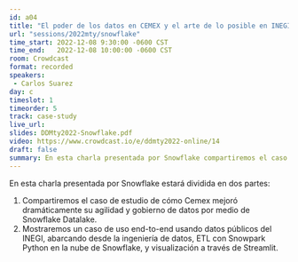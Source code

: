 ```yaml
---
id: a04
title: "El poder de los datos en CEMEX y el arte de lo posible en INEGI"
url: "sessions/2022mty/snowflake"
time_start: 2022-12-08 9:30:00 -0600 CST
time_end:   2022-12-08 10:00:00 -0600 CST
room: Crowdcast
format: recorded
speakers:
 - Carlos Suarez
day: c
timeslot: 1
timeorder: 5
track: case-study
live_url: 
slides: DDMty2022-Snowflake.pdf
video: https://www.crowdcast.io/e/ddmty2022-online/14
draft: false
summary: En esta charla presentada por Snowflake compartiremos el caso de estudio de cómo Cemex mejoró dramáticamente su agilidad y gobierno de datos por medio de Snowflake Datalake y posteriormente mostraremos un caso de uso end-to-end usando datos públicos del INEGI con ETL con Snowpark Python y visualización a través de Streamlit.
---
```


En esta charla presentada por Snowflake estará dividida en dos partes:

1. Compartiremos el caso de estudio de cómo Cemex mejoró dramáticamente su agilidad y gobierno de datos por medio de Snowflake Datalake.
2. Mostraremos un caso de uso end-to-end usando datos públicos del INEGI, abarcando desde la ingeniería de datos, ETL con Snowpark Python en la nube de Snowflake, y visualización a través de Streamlit.


